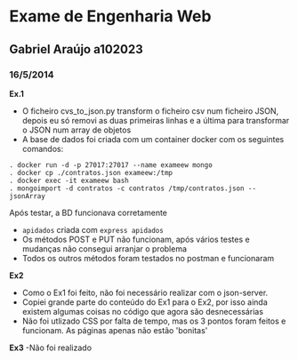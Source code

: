 # Exame de Engenharia Web
## Gabriel Araújo a102023
### 16/5/2014

**Ex.1**
- O ficheiro cvs_to_json.py transform o ficheiro csv num ficheiro JSON, depois eu só removi as duas primeiras linhas e a última para transformar o JSON num array de objetos
- A base de dados foi criada com um container docker com os seguintes comandos:
```
. docker run -d -p 27017:27017 --name exameew mongo
. docker cp ./contratos.json exameew:/tmp
. docker exec -it exameew bash
. mongoimport -d contratos -c contratos /tmp/contratos.json --jsonArray
```
Após testar, a BD funcionava corretamente
- `apidados` criada com `express apidados`
- Os métodos POST e PUT não funcionam, após vários testes e mudanças não consegui arranjar o problema
- Todos os outros métodos foram testados no postman e funcionaram

**Ex2**
- Como o Ex1 foi feito, não foi necessário realizar com o json-server.
- Copiei grande parte do conteúdo do Ex1 para o Ex2, por isso ainda existem algumas coisas no código que agora são desnecessárias
- Não foi utlizado CSS por falta de tempo, mas os 3 pontos foram feitos e funcionam. As páginas apenas não estão 'bonitas'

**Ex3**
-Não foi realizado
